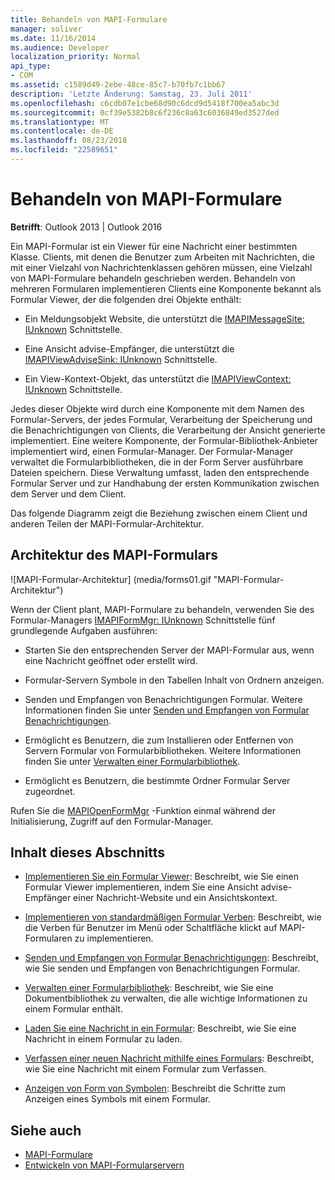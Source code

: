```yaml
---
title: Behandeln von MAPI-Formulare
manager: soliver
ms.date: 11/16/2014
ms.audience: Developer
localization_priority: Normal
api_type:
- COM
ms.assetid: c1589d49-2ebe-48ce-85c7-b70fb7c1bb67
description: 'Letzte Änderung: Samstag, 23. Juli 2011'
ms.openlocfilehash: c6cdb07e1cbe68d90c6dcd9d5418f700ea5abc3d
ms.sourcegitcommit: 0cf39e5382b8c6f236c8a63c6036849ed3527ded
ms.translationtype: MT
ms.contentlocale: de-DE
ms.lasthandoff: 08/23/2018
ms.locfileid: "22589651"
---
```

# <a name="handling-mapi-forms"></a>Behandeln von MAPI-Formulare

**Betrifft**: Outlook 2013 | Outlook 2016 
  
Ein MAPI-Formular ist ein Viewer für eine Nachricht einer bestimmten Klasse. Clients, mit denen die Benutzer zum Arbeiten mit Nachrichten, die mit einer Vielzahl von Nachrichtenklassen gehören müssen, eine Vielzahl von MAPI-Formulare behandeln geschrieben werden. Behandeln von mehreren Formularen implementieren Clients eine Komponente bekannt als Formular Viewer, der die folgenden drei Objekte enthält:
  
- Ein Meldungsobjekt Website, die unterstützt die [IMAPIMessageSite: IUnknown](imapimessagesiteiunknown.md) Schnittstelle. 
    
- Eine Ansicht advise-Empfänger, die unterstützt die [IMAPIViewAdviseSink: IUnknown](imapiviewadvisesinkiunknown.md) Schnittstelle. 
    
- Ein View-Kontext-Objekt, das unterstützt die [IMAPIViewContext: IUnknown](imapiviewcontextiunknown.md) Schnittstelle. 
    
Jedes dieser Objekte wird durch eine Komponente mit dem Namen des Formular-Servers, der jedes Formular, Verarbeitung der Speicherung und die Benachrichtigungen von Clients, die Verarbeitung der Ansicht generierte implementiert. Eine weitere Komponente, der Formular-Bibliothek-Anbieter implementiert wird, einen Formular-Manager. Der Formular-Manager verwaltet die Formularbibliotheken, die in der Form Server ausführbare Dateien speichern. Diese Verwaltung umfasst, laden den entsprechende Formular Server und zur Handhabung der ersten Kommunikation zwischen dem Server und dem Client.
  
Das folgende Diagramm zeigt die Beziehung zwischen einem Client und anderen Teilen der MAPI-Formular-Architektur.
  
## <a name="mapi-form-architecture"></a>Architektur des MAPI-Formulars
  
![MAPI-Formular-Architektur] (media/forms01.gif "MAPI-Formular-Architektur")
  
Wenn der Client plant, MAPI-Formulare zu behandeln, verwenden Sie des Formular-Managers [IMAPIFormMgr: IUnknown](imapiformmgriunknown.md) Schnittstelle fünf grundlegende Aufgaben ausführen: 
  
- Starten Sie den entsprechenden Server der MAPI-Formular aus, wenn eine Nachricht geöffnet oder erstellt wird.
    
- Formular-Servern Symbole in den Tabellen Inhalt von Ordnern anzeigen.
    
- Senden und Empfangen von Benachrichtigungen Formular. Weitere Informationen finden Sie unter [Senden und Empfangen von Formular Benachrichtigungen](sending-and-receiving-form-notifications.md).
    
- Ermöglicht es Benutzern, die zum Installieren oder Entfernen von Servern Formular von Formularbibliotheken. Weitere Informationen finden Sie unter [Verwalten einer Formularbibliothek](maintaining-a-form-library.md).
    
- Ermöglicht es Benutzern, die bestimmte Ordner Formular Server zugeordnet.
    
Rufen Sie die [MAPIOpenFormMgr](mapiopenformmgr.md) -Funktion einmal während der Initialisierung, Zugriff auf den Formular-Manager. 
  
## <a name="in-this-section"></a>Inhalt dieses Abschnitts

- [Implementieren Sie ein Formular Viewer](implementing-a-form-viewer.md): Beschreibt, wie Sie einen Formular Viewer implementieren, indem Sie eine Ansicht advise-Empfänger einer Nachricht-Website und ein Ansichtskontext.
    
- [Implementieren von standardmäßigen Formular Verben](implementing-standard-form-verbs.md): Beschreibt, wie die Verben für Benutzer im Menü oder Schaltfläche klickt auf MAPI-Formularen zu implementieren.
    
- [Senden und Empfangen von Formular Benachrichtigungen](sending-and-receiving-form-notifications.md): Beschreibt, wie Sie senden und Empfangen von Benachrichtigungen Formular.
    
- [Verwalten einer Formularbibliothek](maintaining-a-form-library.md): Beschreibt, wie Sie eine Dokumentbibliothek zu verwalten, die alle wichtige Informationen zu einem Formular enthält.
    
- [Laden Sie eine Nachricht in ein Formular](loading-a-message-into-a-form.md): Beschreibt, wie Sie eine Nachricht in einem Formular zu laden.
    
- [Verfassen einer neuen Nachricht mithilfe eines Formulars](composing-a-new-message-by-using-a-form.md): Beschreibt, wie Sie eine Nachricht mit einem Formular zum Verfassen.
    
- [Anzeigen von Form von Symbolen](displaying-form-icons.md): Beschreibt die Schritte zum Anzeigen eines Symbols mit einem Formular.
    
## <a name="see-also"></a>Siehe auch

- [MAPI-Formulare](mapi-forms.md)
- [Entwickeln von MAPI-Formularservern](developing-mapi-form-servers.md)

